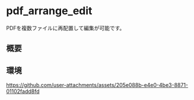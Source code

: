 # pdf_arrange_edit
PDFを複数ファイルに再配置して編集が可能です。

## 概要


## 環境


https://github.com/user-attachments/assets/205e088b-e4e0-4be3-8871-01102fadd8fd
